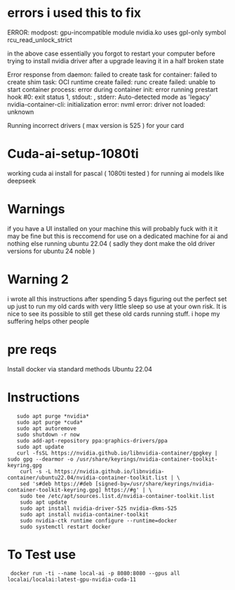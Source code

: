 # errors i used this to fix
ERROR: modpost: gpu-incompatible module nvidia.ko uses gpl-only symbol rcu_read_unlock_strict

in the above case essentially you forgot to restart your computer before trying to install nvidia driver after a upgrade  leaving it in a half broken state

Error response from daemon: failed to create task for container: failed to create shim task: OCI runtime create failed: runc create failed: unable to start container process: error during container init: error running prestart hook #0: exit status 1, stdout: , stderr: Auto-detected mode as 'legacy'
nvidia-container-cli: initialization error: nvml error: driver not loaded: unknown

Running incorrect drivers ( max version is 525 ) for your card

# Cuda-ai-setup-1080ti
working cuda ai install for pascal ( 1080ti tested ) for running ai models like deepseek

# Warnings 
if you have a UI installed on your machine this will probably fuck with it it may be fine but this is reccomend for use on a dedicated machine for ai and nothing else running ubuntu 22.04 ( sadly they dont make the old driver versions for ubuntu 24 noble )
# Warning 2
i wrote all this instructions after spending 5 days figuring out the perfect set up just to run my old cards with very little sleep so use at your own risk. It is nice to see its possible to still get these old cards running stuff. i hope my suffering helps other people 

# pre reqs
Install docker via standard methods
Ubuntu 22.04
# Instructions 
```
   sudo apt purge *nvidia*
   sudo apt purge *cuda*
   sudo apt autoremove
   sudo shutdown -r now 
   sudo add-apt-repository ppa:graphics-drivers/ppa
   sudo apt update
   curl -fsSL https://nvidia.github.io/libnvidia-container/gpgkey | sudo gpg --dearmor -o /usr/share/keyrings/nvidia-container-toolkit-keyring.gpg
    curl -s -L https://nvidia.github.io/libnvidia-container/ubuntu22.04/nvidia-container-toolkit.list | \
    sed 's#deb https://#deb [signed-by=/usr/share/keyrings/nvidia-container-toolkit-keyring.gpg] https://#g' | \
    sudo tee /etc/apt/sources.list.d/nvidia-container-toolkit.list
    sudo apt update
    sudo apt install nvidia-driver-525 nvidia-dkms-525
    sudo apt install nvidia-container-toolkit
    sudo nvidia-ctk runtime configure --runtime=docker
    sudo systemctl restart docker
```
   # To Test use
   ```
    docker run -ti --name local-ai -p 8080:8080 --gpus all localai/localai:latest-gpu-nvidia-cuda-11
```
